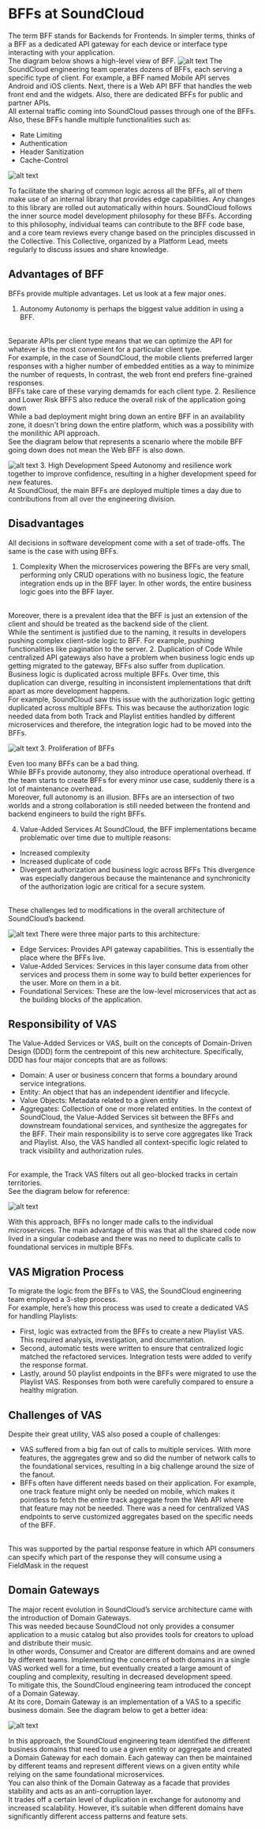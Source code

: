 # BFFs at SoundCloud
The term BFF stands for Backends for Frontends. In simpler terms, thinks of a BFF as a dedicated API gateway for each device or interface type interacting with your application.
<br>
The diagram below shows a high-level view of BFF.
![alt text](image-31.png)
The SoundCloud engineering team operates dozens of BFFs, each serving a specific type of client. For example, a BFF named Mobile API serves Android and iOS clients. Next, there is a Web API BFF that handles the web front end and the widgets. Also, there are dedicated BFFs for public and partner APIs.
<br>
All external traffic coming into SoundCloud passes through one of the BFFs. Also, these BFFs handle multiple functionalities such as:
- Rate Limiting
- Authentication
- Header Sanitization
- Cache-Control

![alt text](image-32.png)

To facilitate the sharing of common logic across all the BFFs, all of them make use of an internal library that provides edge capabilities. Any changes to this library are rolled out automatically within hours.
SoundCloud follows the inner source model development philosophy for these BFFs. 
According to this philosophy, individual teams can contribute to the BFF code base, and a core team reviews every change based on the principles discussed in the Collective. This Collective, organized by a Platform Lead, meets regularly to discuss issues and share knowledge.
## Advantages of BFF
BFFs provide multiple advantages. Let us look at a few major ones.
1. Autonomy
Autonomy is perhaps the biggest value addition in using a BFF.
<br>
Separate APIs per client type means that we can optimize the API for whatever is the most convenient for a particular client type.
<br>
For example, in the case of SoundCloud, the mobile clients preferred larger responses with a higher number of embedded entities as a way to minimize the number of requests, In contrast, the web front end prefers fine-grained responses.
<br>
BFFs take care of these varying demamds for each client type.
2. Resilience and Lower Risk
BFFS also reduce the overall risk of the application going down
<br>
While a bad deployment might bring down an entire BFF in an availability zone, it doesn't bring down the entire platform, which was a possibility with the monilithic API approach.
<br>
See the diagram below that represents a scenario where the mobile BFF going down does not mean the Web BFF is also down.

![alt text](image-33.png)
3. High Development Speed
Autonomy and resilience work together to improve confidence, resulting in a higher development speed for new features.
<br>
At SoundCloud, the main BFFs are deployed multiple times a day due to contributions from all over the engineering division.

## Disadvantages
All decisions in software development come with a set of trade-offs. The same is the case with using BFFs. 
1. Complexity
When the microservices powering the BFFs are very small, performing only CRUD operations with no business logic, the feature integration ends up in the BFF layer. In other words, the entire business logic goes into the BFF layer.
<br>
Moreover, there is a prevalent idea that the BFF is just an extension of the client and should be treated as the backend side of the client. 
<br>
While the sentiment is justified due to the naming, it results in developers pushing complex client-side logic to BFF. For example, pushing functionalities like pagination to the server.
2. Duplication of Code
While centralized API gateways also have a problem when business logic ends up getting migrated to the gateway, BFFs also suffer from duplication.
<br>
Business logic is duplicated across multiple BFFs. Over time, this duplication can diverge, resulting in inconsistent implementations that drift apart as more development happens.
<br>
For example, SoundCloud saw this issue with the authorization logic getting duplicated across multiple BFFs. This was because the authorization logic needed data from both Track and Playlist entities handled by different microservices and therefore, the integration logic had to be moved into the BFFs.

![alt text](image-34.png)
3. Proliferation of BFFs

Even too many BFFs can be a bad thing. 
<br>
While BFFs provide autonomy, they also introduce operational overhead. If the team starts to create BFFs for every minor use case, suddenly there is a lot of maintenance overhead.
<br>
Moreover, full autonomy is an illusion. BFFs are an intersection of two worlds and a strong collaboration is still needed between the frontend and backend engineers to build the right BFFs.

4. Value-Added Services
At SoundCloud, the BFF implementations became problematic over time due to multiple reasons:
- Increased complexity
- Increased duplicate of code
- Divergent authorization and business logic across BFFs
This divergence was especially dangerous because the maintenance and synchronicity of the authorization logic are critical for a secure system.
<br>
These challenges led to modifications in the overall architecture of SoundCloud’s backend. 

![alt text](image-35.png)
There were three major parts to this architecture:
- Edge Services: Provides API gateway capabilities. This is essentially the place where the BFFs live.
- Value-Added Services: Services in this layer consume data from other services and process them in some way to build better experiences for the user. More on them in a bit.
- Foundational Services: These are the low-level microservices that act as the building blocks of the application.
## Responsibility of VAS
The Value-Added Services or VAS, built on the concepts of Domain-Driven Design (DDD) form the centrepoint of this new architecture. Specifically, DDD has four major concepts that are as follows:
- Domain: A user or business concern that forms a boundary around service integrations.
- Entity: An object that has an independent identifier and lifecycle.
- Value Objects: Metadata related to a given entity
- Aggregates: Collection of one or more related entities.
In the context of SoundCloud, the Value-Added Services sit between the BFFs and downstream foundational services, and synthesize the aggregates for the BFF. Their main responsibility is to serve core aggregates like Track and Playlist. Also, the VAS handled all context-specific logic related to track visibility and authorization rules.
<br>
For example, the Track VAS filters out all geo-blocked tracks in certain territories.
<br>
See the diagram below for reference:

![alt text](image-36.png)

With this approach, BFFs no longer made calls to the individual microservices. The main advantage of this was that all the shared code now lived in a singular codebase and there was no need to duplicate calls to foundational services in multiple BFFs.

## VAS Migration Process
To migrate the logic from the BFFs to VAS, the SoundCloud engineering team employed a 3-step process. 
<br>
For example, here’s how this process was used to create a dedicated VAS for handling Playlists:
- First, logic was extracted from the BFFs to create a new Playlist VAS. This required analysis, investigation, and documentation.
- Second, automatic tests were written to ensure that centralized logic matched the refactored services. Integration tests were added to verify the response format.
- Lastly, around 50 playlist endpoints in the BFFs were migrated to use the Playlist VAS. Responses from both were carefully compared to ensure a healthy migration.

## Challenges of VAS
Despite their great utility, VAS also posed a couple of challenges:
- VAS suffered from a big fan out of calls to multiple services. With more features, the aggregates grew and so did the number of network calls to the foundational services, resulting in a big challenge around the size of the fanout.
- BFFs often have different needs based on their application. For example, one track feature might only be needed on mobile, which makes it pointless to fetch the entire track aggregate from the Web API where that feature may not be needed.
There was a need for centralized VAS endpoints to serve customized aggregates based on the specific needs of the BFF.
<br>
This was supported by the partial response feature in which API consumers can specify which part of the response they will consume using a FieldMask in the request

## Domain Gateways
The major recent evolution in SoundCloud’s service architecture came with the introduction of Domain Gateways. 
<br>
This was needed because SoundCloud not only provides a consumer application to a music catalog but also provides tools for creators to upload and distribute their music.
<br>
In other words, Consumer and Creator are different domains and are owned by different teams. Implementing the concerns of both domains in a single VAS worked well for a time, but eventually created a large amount of coupling and complexity, resulting in decreased development speed.
<br>
To mitigate this, the SoundCloud engineering team introduced the concept of a Domain Gateway.
<br>
At its core, Domain Gateway is an implementation of a VAS to a specific business domain. See the diagram below to get a better idea:

![alt text](image-37.png)

In this approach, the SoundCloud engineering team identified the different business domains that need to use a given entity or aggregate and created a Domain Gateway for each domain. Each gateway can then be maintained by different teams and represent different views on a given entity while relying on the same foundational microservices.
<br>
You can also think of the Domain Gateway as a facade that provides stability and acts as an anti-corruption layer. 
<br>
It trades off a certain level of duplication in exchange for autonomy and increased scalability. However, it’s suitable when different domains have significantly different access patterns and feature sets.